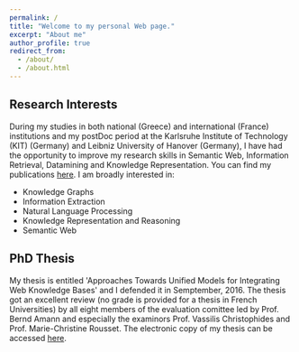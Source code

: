 ```yaml
---
permalink: /
title: "Welcome to my personal Web page."
excerpt: "About me"
author_profile: true
redirect_from: 
  - /about/
  - /about.html
---
```


## Research Interests

During my studies in both national (Greece) and international (France) institutions and my postDoc period at the Karlsruhe Institute of Technology (KIT) (Germany) and Leibniz University of Hanover (Germany), I have had the opportunity to improve my research skills in Semantic Web, Information Retrieval, Datamining and Knowledge Representation. 
You can find my publications [here](https://koutraki.github.io/publications/). I am broadly interested in: 

* Knowledge Graphs
* Information Extraction
* Natural Language Processing
* Knowledge Representation and Reasoning
* Semantic Web

## PhD Thesis

My thesis is entitled 'Approaches Towards Unified Models for Integrating Web Knowledge Bases' and I defended it in Semptember, 2016. The thesis got an excellent review (no grade is provided for a thesis in French Universities) by all eight members of the evaluation comittee led by Prof. Bernd Amann and especially the examinors Prof. Vassilis Christophides and Prof. Marie-Christine Rousset. The electronic copy of my thesis can be accessed [here](https://tel.archives-ouvertes.fr/tel-01466754/document). 
